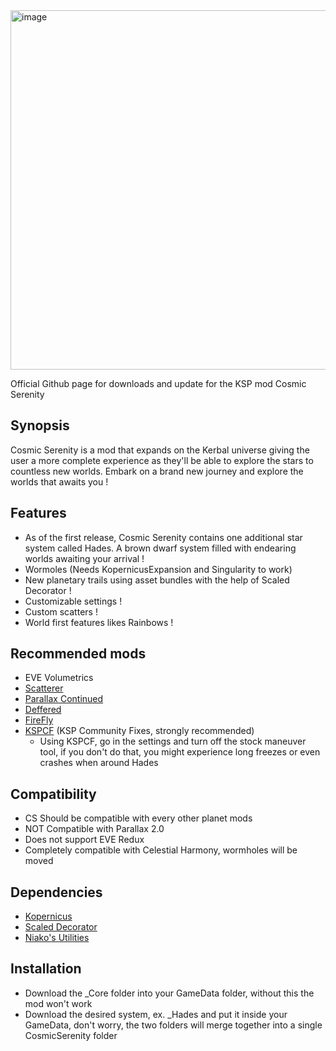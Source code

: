 <img width="1949" height="575" alt="image" src="https://github.com/user-attachments/assets/bcfd822d-5f23-43de-bc72-0d8e265261f4" />

Official Github page for downloads and update for the KSP mod Cosmic Serenity

## Synopsis
Cosmic Serenity is a mod that expands on the Kerbal universe giving the user a more complete experience as they'll be able to explore the stars to countless new worlds. Embark on a brand new journey and explore the worlds that awaits you !

## Features
- As of the first release, Cosmic Serenity contains one additional star system called Hades. A brown dwarf system filled with endearing worlds awaiting your arrival !
- Wormoles (Needs KopernicusExpansion and Singularity to work)
- New planetary trails using asset bundles with the help of Scaled Decorator !
- Customizable settings !
- Custom scatters !
- World first features likes Rainbows !

## Recommended mods
- EVE Volumetrics
- [Scatterer](https://forum.kerbalspaceprogram.com/topic/103963-wip19x-112x-scatterer-atmospheric-scattering-00838-14082022-scattering-improvements-in-game-atmo-generation-and-multi-sun-support/)
- [Parallax Continued](https://forum.kerbalspaceprogram.com/topic/227476-1125-parallax-continued-100/)
- [Deffered](https://github.com/LGhassen/Deferred)
- [FireFly](https://forum.kerbalspaceprogram.com/topic/226818-105-firefly-revamped-atmospheric-effects/)
- [KSPCF](https://forum.kerbalspaceprogram.com/topic/204002-18-112-kspcommunityfixes-bugfixes-and-qol-tweaks/) (KSP Community Fixes, strongly recommended)
  - Using KSPCF, go in the settings and turn off the stock maneuver tool, if you don't do that, you might experience long freezes or even crashes when around Hades

## Compatibility
- CS Should be compatible with every other planet mods
- NOT Compatible with Parallax 2.0
- Does not support EVE Redux
- Completely compatible with Celestial Harmony, wormholes will be moved


## Dependencies
- [Kopernicus](https://github.com/kopernicus/kopernicus/releases)
- [Scaled Decorator](https://forum.kerbalspaceprogram.com/topic/228197-scaleddecorator-a-mod-for-planet-pack-creators-to-load-assetbundles-into-scaledspace/)
- [Niako's Utilities](https://forum.kerbalspaceprogram.com/topic/207768-112-niakos-kopernicus-utilities-smoother-heightmaps/)
## Installation
- Download the _Core folder into your GameData folder, without this the mod won't work
- Download the desired system, ex. _Hades and put it inside your GameData, don't worry, the two folders will merge together into a single CosmicSerenity folder
